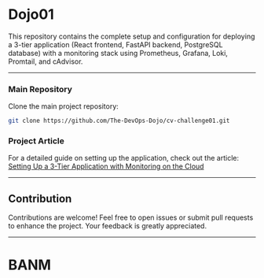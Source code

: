 # Dojo01  

This repository contains the complete setup and configuration for deploying a 3-tier application (React frontend, FastAPI backend, PostgreSQL database) with a monitoring stack using Prometheus, Grafana, Loki, Promtail, and cAdvisor.  

---  

### Main Repository  
Clone the main project repository:  
```bash  
git clone https://github.com/The-DevOps-Dojo/cv-challenge01.git  
```  

### Project Article  
For a detailed guide on setting up the application, check out the article:  
[Setting Up a 3-Tier Application with Monitoring on the Cloud](https://medium.com/@jtirenipraise/setting-up-a-3-tier-application-with-monitoring-on-the-cloud-35526745d7ad)  

---  

## Contribution  
Contributions are welcome! Feel free to open issues or submit pull requests to enhance the project. Your feedback is greatly appreciated.  

---  
# BANM 
